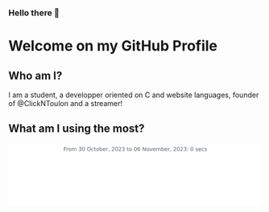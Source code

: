 ### Hello there 👋

# Welcome on my GitHub Profile

## Who am I?

I am a student, a developper oriented on C and website languages, founder of @ClickNToulon and a streamer!

## What am I using the most?

<img src="https://github.com/corentinthibaud/corentinthibaud/blob/main/images/stat.svg" alt="Wakatime stats"/>
